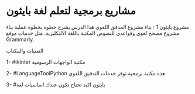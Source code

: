 # مشاريع برمجية لتعلم لغة بايثون


مشروع بايثون 1 : بناء مشروع المدقق اللغوي
هذا الدرس يشرح خطوة بخطوة عملية بناء مشروع مصحح لغوي وقواعدي للنصوص المكتبة باللغة الالنكليزية. مثل خدمات موقع Grammarly.

التقنيات والمكتاب 

1- #tkinter 
مكتبة الواجهات الرسومية

2- #LanguageToolPython 
هذه مكتبة برمجية توفر خدمات التدقيق اللغوي

3- #بايثون
اكيد تحتاج تكون عندك اساسيات لغة 


